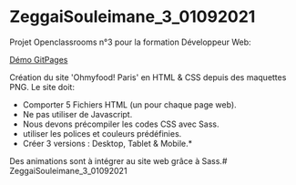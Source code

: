 # ZeggaiSouleimane_3_01092021

Projet Openclassrooms n°3 pour la formation Développeur Web:

[Démo GitPages](https://souleimane-z.github.io/ZeggaiSouleimane_3_01092021/index.html )


Création du site 'Ohmyfood! Paris' en HTML & CSS depuis des maquettes PNG.
Le site doit:
 - Comporter 5 Fichiers HTML (un pour chaque page web).
 - Ne pas utiliser de Javascript.
 - Nous devons précompiler les codes CSS avec Sass.
 - utiliser les polices et couleurs prédéfinies.
 - Créer 3 versions : Desktop, Tablet & Mobile.*

Des animations sont à intégrer au site web grâce à Sass.# ZeggaiSouleimane_3_01092021
